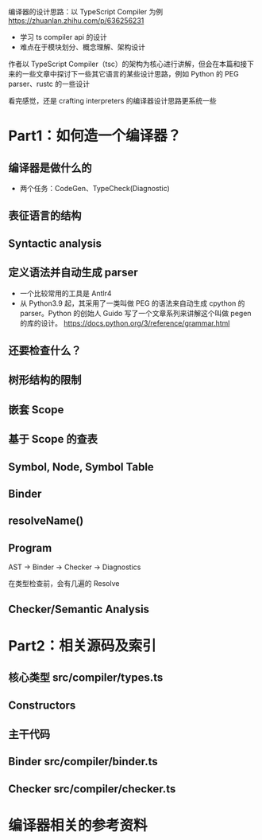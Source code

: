 编译器的设计思路：以 TypeScript Compiler 为例
https://zhuanlan.zhihu.com/p/636256231

- 学习 ts compiler api 的设计
- 难点在于模块划分、概念理解、架构设计

作者以 TypeScript Compiler（tsc）的架构为核心进行讲解，但会在本篇和接下来的一些文章中探讨下一些其它语言的某些设计思路，例如 Python 的 PEG parser、rustc 的一些设计

看完感觉，还是 crafting interpreters 的编译器设计思路更系统一些

# Part1：如何造一个编译器？

## 编译器是做什么的

- 两个任务：CodeGen、TypeCheck(Diagnostic)

## 表征语言的结构

## Syntactic analysis

## 定义语法并自动生成 parser

- 一个比较常用的工具是 Antlr4
- 从 Python3.9 起，其采用了一类叫做 PEG 的语法来自动生成 cpython 的 parser。Python 的创始人 Guido 写了一个文章系列来讲解这个叫做 pegen 的库的设计。
  https://docs.python.org/3/reference/grammar.html

## 还要检查什么？

## 树形结构的限制

## 嵌套 Scope

## 基于 Scope 的查表

## Symbol, Node, Symbol Table

## Binder

## resolveName()

## Program

AST -> Binder -> Checker -> Diagnostics

在类型检查前，会有几遍的 Resolve

## Checker/Semantic Analysis

# Part2：相关源码及索引

## 核心类型 src/compiler/types.ts

## Constructors

## 主干代码

## Binder src/compiler/binder.ts

## Checker src/compiler/checker.ts

# 编译器相关的参考资料

